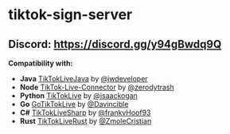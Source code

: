 # tiktok-sign-server
     
## Discord: <a href="https://discord.gg/y94gBwdq9Q">https://discord.gg/y94gBwdq9Q</a>
 
<b>Compatibility with:</b>
- **Java** [TikTokLiveJava](https://github.com/jwdeveloper/TikTokLiveJava) by [@jwdeveloper](https://github.com/jwdeveloper)
- **Node** [TikTok-Live-Connector](https://github.com/isaackogan/TikTok-Live-Connector) by [@zerodytrash](https://github.com/zerodytrash)
- **Python** [TikTokLive](https://github.com/isaackogan/TikTokLive) by [@isaackogan](https://github.com/isaackogan)
- **Go** [GoTikTokLive](https://github.com/Davincible/gotiktoklive) by [@Davincible](https://github.com/Davincible)
- **C#** [TikTokLiveSharp](https://github.com/frankvHoof93/TikTokLiveSharp) by [@frankvHoof93](https://github.com/frankvHoof93)
- **Rust** [TikTokLiveRust](https://github.com/jwdeveloper/TikTokLiveRust) by [@ZmoleCristian](https://github.com/jwdeveloper/TikTokLiveRust)
 
